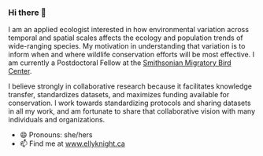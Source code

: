 ### Hi there 👋

I am an applied ecologist interested in how environmental variation across temporal and spatial scales affects the ecology and population trends of wide-ranging species. My motivation in understanding that variation is to inform when and where wildlife conservation efforts will be most effective. I am currently a Postdoctoral Fellow at the [Smithsonian Migratory Bird Center](https://nationalzoo.si.edu/migratory-birds).



I believe strongly in collaborative research because it facilitates knowledge transfer, standardizes datasets, and maximizes funding available for conservation. I work towards standardizing protocols and sharing datasets in all my work, and am fortunate to share that collaborative vision with many individuals and organizations.

- 😄 Pronouns: she/hers
- 📫 Find me at www.ellyknight.ca
